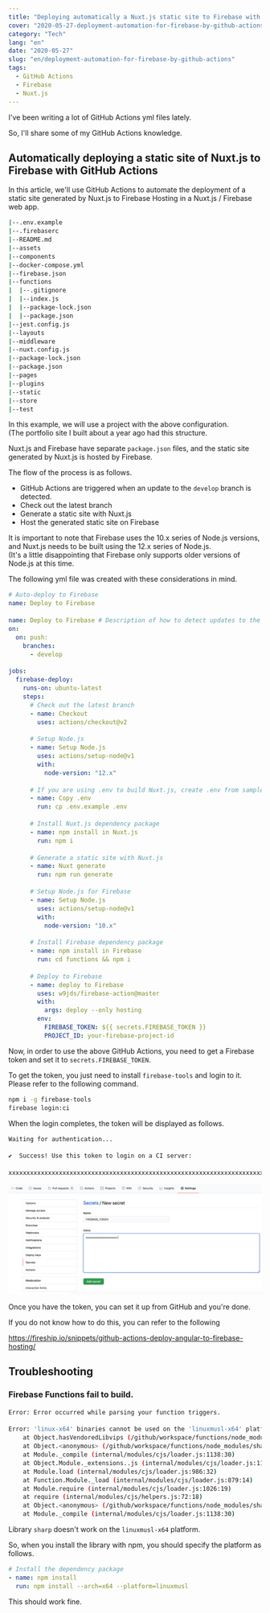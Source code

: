 ```yaml
---
title: "Deploying automatically a Nuxt.js static site to Firebase with GitHub Actions"
cover: "2020-05-27-deployment-automation-for-firebase-by-github-actions/header.png"
category: "Tech"
lang: "en"
date: "2020-05-27"
slug: "en/deployment-automation-for-firebase-by-github-actions"
tags:
  - GitHub Actions
  - Firebase
  - Nuxt.js
---
```


I've been writing a lot of GitHub Actions yml files lately.

So, I'll share some of my GitHub Actions knowledge.

## Automatically deploying a static site of Nuxt.js to Firebase with GitHub Actions

In this article, we'll use GitHub Actions to automate the deployment of a static site generated by Nuxt.js to Firebase Hosting in a Nuxt.js / Firebase web app.

```bash
|--.env.example
|--.firebaserc
|--README.md
|--assets
|--components
|--docker-compose.yml
|--firebase.json
|--functions
|  |--.gitignore
|  |--index.js
|  |--package-lock.json
|  |--package.json
|--jest.config.js
|--layouts
|--middleware
|--nuxt.config.js
|--package-lock.json
|--package.json
|--pages
|--plugins
|--static
|--store
|--test
```

In this example, we will use a project with the above configuration.  
(The portfolio site I built about a year ago had this structure.

Nuxt.js and Firebase have separate `package.json` files, and the static site generated by Nuxt.js is hosted by Firebase.

The flow of the process is as follows.

- GitHub Actions are triggered when an update to the `develop` branch is detected.
- Check out the latest branch
- Generate a static site with Nuxt.js
- Host the generated static site on Firebase

It is important to note that Firebase uses the 10.x series of Node.js versions, and Nuxt.js needs to be built using the 12.x series of Node.js.  
(It's a little disappointing that Firebase only supports older versions of Node.js at this time.

The following yml file was created with these considerations in mind.

```yml
# Auto-deploy to Firebase
name: Deploy to Firebase

name: Deploy to Firebase # Description of how to detect updates to the develop branch and run
on:
  on: push:
    branches:
      - develop

jobs:
  firebase-deploy:
    runs-on: ubuntu-latest
    steps:
      # Check out the latest branch
      - name: Checkout
        uses: actions/checkout@v2

      # Setup Node.js
      - name: Setup Node.js
        uses: actions/setup-node@v1
        with:
          node-version: "12.x"

      # If you are using .env to build Nuxt.js, create .env from samples
      - name: Copy .env
        run: cp .env.example .env

      # Install Nuxt.js dependency package
      - name: npm install in Nuxt.js
        run: npm i

      # Generate a static site with Nuxt.js
      - name: Nuxt generate
        run: npm run generate

      # Setup Node.js for Firebase
      - name: Setup Node.js
        uses: actions/setup-node@v1
        with:
          node-version: "10.x"

      # Install Firebase dependency package
      - name: npm install in Firebase
        run: cd functions && npm i

      # Deploy to Firebase
      - name: deploy to Firebase
        uses: w9jds/firebase-action@master
        with:
          args: deploy --only hosting
        env:
          FIREBASE_TOKEN: ${{ secrets.FIREBASE_TOKEN }}
          PROJECT_ID: your-firebase-project-id
```

Now, in order to use the above GitHub Actions, you need to get a Firebase token and set it to `secrets.FIREBASE_TOKEN`.

To get the token, you just need to install `firebase-tools` and login to it.
Please refer to the following command.

```bash
npm i -g firebase-tools
firebase login:ci
```

When the login completes, the token will be displayed as follows.

```bash
Waiting for authentication...

✔  Success! Use this token to login on a CI server:

xxxxxxxxxxxxxxxxxxxxxxxxxxxxxxxxxxxxxxxxxxxxxxxxxxxxxxxxxxxxxxxxxxxxxxxxxxxxxxxxxxxxxxxxxxxxxxxxxxxxxxx
```

![GitHub Sercret](./github-sercret.png)

Once you have the token, you can set it up from GitHub and you're done.

If you do not know how to do this, you can refer to the following

https://fireship.io/snippets/github-actions-deploy-angular-to-firebase-hosting/

## Troubleshooting

### Firebase Functions fail to build.

```bash
Error: Error occurred while parsing your function triggers.

Error: 'linux-x64' binaries cannot be used on the 'linuxmusl-x64' platform. Please remove the 'node_modules/sharp' directory and run 'npm install' on the 'linuxmusl-x64' platform.
    at Object.hasVendoredLibvips (/github/workspace/functions/node_modules/sharp/lib/libvips.js:68:13)
    at Object.<anonymous> (/github/workspace/functions/node_modules/sharp/lib/constructor.js:7:22)
    at Module._compile (internal/modules/cjs/loader.js:1138:30)
    at Object.Module._extensions..js (internal/modules/cjs/loader.js:1158:10)
    at Module.load (internal/modules/cjs/loader.js:986:32)
    at Function.Module._load (internal/modules/cjs/loader.js:879:14)
    at Module.require (internal/modules/cjs/loader.js:1026:19)
    at require (internal/modules/cjs/helpers.js:72:18)
    at Object.<anonymous> (/github/workspace/functions/node_modules/sharp/lib/index.js:3:15)
    at Module._compile (internal/modules/cjs/loader.js:1138:30)
```

Library `sharp` doesn't work on the `linuxmusl-x64` platform.

So, when you install the library with npm, you should specify the platform as follows.

```yml
# Install the dependency package
- name: npm install
  run: npm install --arch=x64 --platform=linuxmusl
```

This should work fine.
